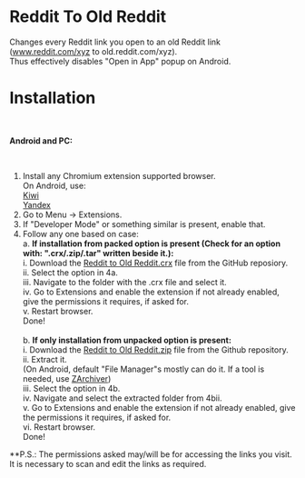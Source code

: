 # Reddit To Old Reddit
Changes every Reddit link you open to an old Reddit link (www.reddit.com/xyz to old.reddit.com/xyz).</br>
Thus effectively disables "Open in App" popup on Android. 
# Installation
</br>

**Android and PC:** 

</br>

1. Install any Chromium extension supported browser.</br>
   On Android, use:</br> 
    [Kiwi](https://play.google.com/store/apps/details?id=com.kiwibrowser.browser&hl=en&gl=US)</br>
    [Yandex](https://play.google.com/store/apps/details?id=com.yandex.browser&hl=en&gl=US)</br>
2. Go to Menu → Extensions.</br>
3. If "Developer Mode" or something similar is present, enable that.</br>
4. Follow any one based on case:</br>
   a. **If installation from packed option is present (Check for an option with: ".crx/.zip/.tar" written beside it.):**</br>
      i. Download the [Reddit to Old Reddit.crx](https://github.com/ltsRoy/Reddit-To-Old-Reddit/blob/c96d132dd3dcd94d48e0a3bfe9b8c58234329962/Reddit%20to%20Old%20Reddit.crx) file from the GitHub reposiory.</br>
      ii. Select the option in 4a.</br>
      iii. Navigate to the folder with the .crx file and select it.</br>
      iv. Go to Extensions and enable the extension if not already enabled, give the permissions it requires, if asked for.</br>
      v. Restart browser.</br>
      Done!</br></br>
   b. **If only installation from unpacked option is present:**</br>
      i. Download the [Reddit to Old Reddit.zip](https://github.com/ltsRoy/Reddit-To-Old-Reddit/blob/c96d132dd3dcd94d48e0a3bfe9b8c58234329962/Reddit%20to%20Old%20Reddit.zip) file from the Github repository.</br>
      ii. Extract it.</br>
          (On Android, default "File Manager"s mostly can do it. If a tool is needed, use [ZArchiver](https://play.google.com/store/search?q=zarchiver&c=apps&hl=en&gl=US))</br> 
      iii. Select the option in 4b.</br>
      iv. Navigate and select the extracted folder from 4bii.</br>
       v. Go to Extensions and enable the extension if not already enabled, give the permissions it requires, if asked for.</br>
       vi. Restart browser.</br>
      Done!</br>

**P.S.: The permissions asked may/will be for accessing the links you visit. It is necessary to scan and edit the links as required.
